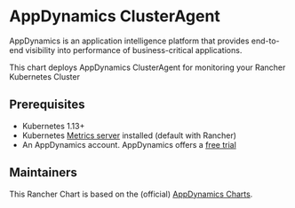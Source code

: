 # AppDynamics ClusterAgent 

AppDynamics is an application intelligence platform that provides end-to-end visibility into performance of business-critical applications.

This chart deploys AppDynamics ClusterAgent for monitoring your Rancher Kubernetes Cluster

## Prerequisites

* Kubernetes 1.13+ 
* Kubernetes [Metrics server](https://hub.helm.sh/charts/stable/metrics-server) installed (default with Rancher)
* An AppDynamics account. AppDynamics offers a [free trial](https://www.appdynamics.com/free-trial/)

## Maintainers

This Rancher Chart is based on the (official) [AppDynamics Charts](https://appdynamics.github.io/appdynamics-charts/). 
 
